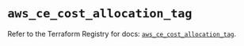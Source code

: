 # `aws_ce_cost_allocation_tag`

Refer to the Terraform Registry for docs: [`aws_ce_cost_allocation_tag`](https://registry.terraform.io/providers/hashicorp/aws/6.5.0/docs/resources/ce_cost_allocation_tag).
